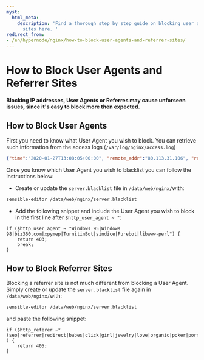 ```yaml
---
myst:
  html_meta:
    description: 'Find a thorough step by step guide on blocking user agents and referrer
      sites here. '
redirect_from:
- /en/hypernode/nginx/how-to-block-user-agents-and-referrer-sites/
---
```


<!-- source: https://support.hypernode.com/en/hypernode/nginx/how-to-block-user-agents-and-referrer-sites/ -->

# How to Block User Agents and Referrer Sites

**Blocking IP addresses, User Agents or Referres may cause unforseen issues, since it's easy to block more then expected.**

## How to Block User Agents

First you need to know what User Agent you wish to block. You can retrieve such information from the access logs (`/var/log/nginx/access.log`)

```json
{"time":"2020-01-27T13:08:05+00:00", "remote_addr":"80.113.31.106", "remote_user":"", "host":"yourappname.hypernode.io", "request":"GET / HTTP/1.1", "status":"200", "body_bytes_sent":"87", "referer":"", "user_agent":"Mozilla/5.0 (Macintosh; Intel Mac OS X 10_15_2) AppleWebKit/537.36 (KHTML, like Gecko) Chrome/79.0.3945.130 Safari/537.36", "request_time":"0.000", "handler":"", "country":"NL", "port":"80", "ssl_cipher":"", "ssl_protocol":""}
```

Once you know which User Agent you wish to blacklist you can follow the instructions below:

- Create or update the `server.blacklist` file in `/data/web/nginx/`with:

```bash
sensible-editor /data/web/nginx/server.blacklist
```

- Add the following snippet and include the User Agent you wish to block in the first line after `$http_user_agent ~ "`:

```nginx
if ($http_user_agent ~ "Windows 95|Windows 98|biz360.com|xpymep|TurnitinBot|sindice|Purebot|libwww-perl") {
    return 403;
    break;
}
```

## How to Block Referrer Sites

Blocking a referrer site is not much different from blocking a User Agent. Simply create or update the `server.blacklist` file again in `/data/web/nginx/`with:

```bash
sensible-editor /data/web/nginx/server.blacklist
```

and paste the following snippet:

```nginx
if ($http_referer ~* (seo|referrer|redirect|babes|click|girl|jewelry|love|organic|poker|porn|sex|teen|video|webcam) ) {
    return 405;
}
```
